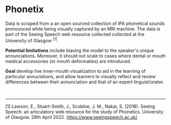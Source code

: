 # Phonetix

Data is scraped from a an open sourced collection of IPA phonetical sounds pronounced while being visually captured by an MRI machine. The data is part of the Seeing Speech web resource collected collected at the University of Glasgow $^{[1]}$.

**Potential limitations** include biasing the model to the speaker's unique annunciations. Moreover, it should not scale to cases where dental or mouth medical accessories (or mouth deformaties) are introduced.

**Goal** develop live inner-mouth visualization to aid in the learning of particular annuciations, and allow learners to visually reflect and review differences between their annunciation and that of an expert linguist/orator. 

<br>

---


[1] Lawson, E., Stuart-Smith, J., Scobbie, J. M., Nakai, S. (2018). Seeing Speech: an articulatory web resource for the study of Phonetics. University of Glasgow. 28th April 2022. https://www.seeingspeech.ac.uk/
